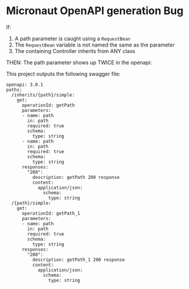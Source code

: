 # Micronaut OpenAPI generation Bug
If:
1. A path parameter is caught using a `RequestBean`
2. The `RequestBean` variable is not named the same as the parameter
3. The containing Controller inherits from ANY class

THEN:
The path parameter shows up TWICE in the openapi:

This project outputs the following swagger file:
```openapi
openapi: 3.0.1
paths:
  /inherits/{path}/simple:
    get:
      operationId: getPath
      parameters:
      - name: path
        in: path
        required: true
        schema:
          type: string
      - name: path
        in: path
        required: true
        schema:
          type: string
      responses:
        "200":
          description: getPath 200 response
          content:
            application/json:
              schema:
                type: string
  /{path}/simple:
    get:
      operationId: getPath_1
      parameters:
      - name: path
        in: path
        required: true
        schema:
          type: string
      responses:
        "200":
          description: getPath_1 200 response
          content:
            application/json:
              schema:
                type: string

```